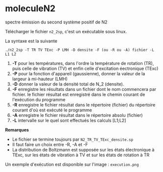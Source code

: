 # moleculeN2
spectre émission du second système positif de N2


Télécharger le fichier `n2_2sp`, c'est un exécutable sous linux.

La syntaxe est la suivante 

`./n2_2sp -T TR TV TExc -P LMH -D densite -F (ou -R ou -A) fichier -L L1 L2`

1. **-T** pour les températures, dans l'ordre la température de rotation (TR), puis celle de vibration (TV) et enfin celle d'excitation éectronique (TExc)
2. **-P** pour la fonction d'appareil (gaussienne), donner la valeur de la largeur à mi-hauteur (LMH)
3. **-D** donner la valeur de la densité total de N_2 (densite).
4. **-F** enregistre les résultats dans un fichier dont le nom commencera par fichier. le fichier résultat est enregistré dans le chemin courant de l'exécution du programme
5. **-R** enregistre le fichier résultat dans le répertoire (fichier) du répertoire courant d'où est exécuté le programme
6. **-A** enregistre le fichier résultat dans le répertoire absolu (fichier)
7. **-L** intervalle sur le quel sont effectués les calculs [L1;L2]

**Remarques** 
- Le fichier se termine toujours par `N2_TR_TV_TExc_densite.sp`
- Il faut faire un choix entre -R, -A et -F
- La distribution de Boltzmann est supposée sur les états électronique à TExc, sur les états de vibration à TV et sur les états de rotation à TR


Un exemple d'exécution est disponible sur l'image : `execution.png`


